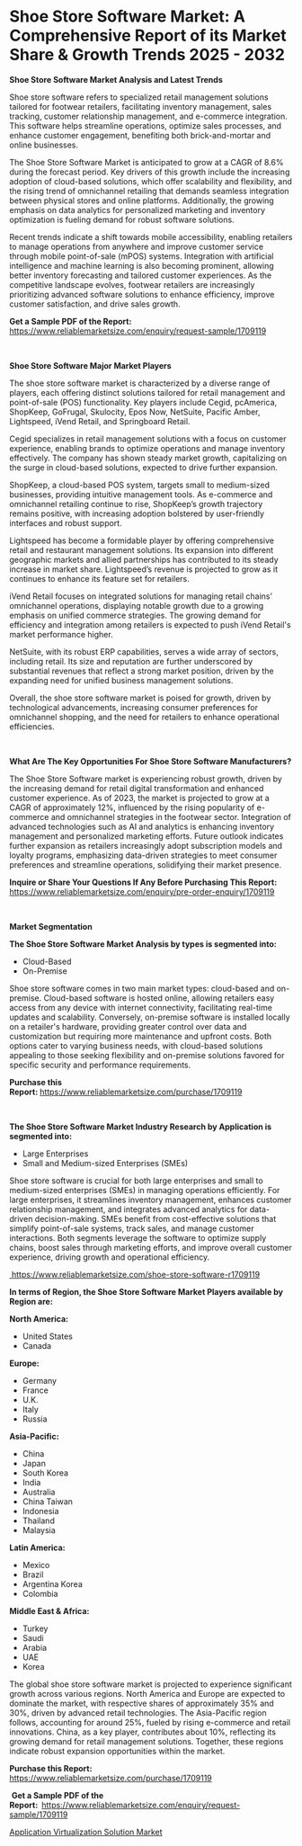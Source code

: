<p><h1>Shoe Store Software Market: A Comprehensive Report of its Market Share & Growth Trends 2025 - 2032</h1></p><p><strong>Shoe Store Software Market Analysis and Latest Trends</strong></p>
<p><p>Shoe store software refers to specialized retail management solutions tailored for footwear retailers, facilitating inventory management, sales tracking, customer relationship management, and e-commerce integration. This software helps streamline operations, optimize sales processes, and enhance customer engagement, benefiting both brick-and-mortar and online businesses.</p><p>The Shoe Store Software Market is anticipated to grow at a CAGR of 8.6% during the forecast period. Key drivers of this growth include the increasing adoption of cloud-based solutions, which offer scalability and flexibility, and the rising trend of omnichannel retailing that demands seamless integration between physical stores and online platforms. Additionally, the growing emphasis on data analytics for personalized marketing and inventory optimization is fueling demand for robust software solutions.</p><p>Recent trends indicate a shift towards mobile accessibility, enabling retailers to manage operations from anywhere and improve customer service through mobile point-of-sale (mPOS) systems. Integration with artificial intelligence and machine learning is also becoming prominent, allowing better inventory forecasting and tailored customer experiences. As the competitive landscape evolves, footwear retailers are increasingly prioritizing advanced software solutions to enhance efficiency, improve customer satisfaction, and drive sales growth.</p></p>
<p><strong>Get a Sample PDF of the Report:&nbsp;</strong> <a href="https://www.reliablemarketsize.com/enquiry/request-sample/1709119?utm_campaign=1872&utm_medium=2&utm_source=Github&utm_content=ia&utm_term=10012025&utm_id=shoe-store-software">https://www.reliablemarketsize.com/enquiry/request-sample/1709119</a></p>
<p>&nbsp;</p>
<p><strong>Shoe Store Software Major Market Players</strong></p>
<p><p>The shoe store software market is characterized by a diverse range of players, each offering distinct solutions tailored for retail management and point-of-sale (POS) functionality. Key players include Cegid, pcAmerica, ShopKeep, GoFrugal, Skulocity, Epos Now, NetSuite, Pacific Amber, Lightspeed, iVend Retail, and Springboard Retail.</p><p>Cegid specializes in retail management solutions with a focus on customer experience, enabling brands to optimize operations and manage inventory effectively. The company has shown steady market growth, capitalizing on the surge in cloud-based solutions, expected to drive further expansion.</p><p>ShopKeep, a cloud-based POS system, targets small to medium-sized businesses, providing intuitive management tools. As e-commerce and omnichannel retailing continue to rise, ShopKeep’s growth trajectory remains positive, with increasing adoption bolstered by user-friendly interfaces and robust support.</p><p>Lightspeed has become a formidable player by offering comprehensive retail and restaurant management solutions. Its expansion into different geographic markets and allied partnerships has contributed to its steady increase in market share. Lightspeed’s revenue is projected to grow as it continues to enhance its feature set for retailers.</p><p>iVend Retail focuses on integrated solutions for managing retail chains’ omnichannel operations, displaying notable growth due to a growing emphasis on unified commerce strategies. The growing demand for efficiency and integration among retailers is expected to push iVend Retail's market performance higher.</p><p>NetSuite, with its robust ERP capabilities, serves a wide array of sectors, including retail. Its size and reputation are further underscored by substantial revenues that reflect a strong market position, driven by the expanding need for unified business management solutions.</p><p>Overall, the shoe store software market is poised for growth, driven by technological advancements, increasing consumer preferences for omnichannel shopping, and the need for retailers to enhance operational efficiencies.</p></p>
<p>&nbsp;</p>
<p><strong>What Are The Key Opportunities For Shoe Store Software Manufacturers?</strong></p>
<p><p>The Shoe Store Software market is experiencing robust growth, driven by the increasing demand for retail digital transformation and enhanced customer experience. As of 2023, the market is projected to grow at a CAGR of approximately 12%, influenced by the rising popularity of e-commerce and omnichannel strategies in the footwear sector. Integration of advanced technologies such as AI and analytics is enhancing inventory management and personalized marketing efforts. Future outlook indicates further expansion as retailers increasingly adopt subscription models and loyalty programs, emphasizing data-driven strategies to meet consumer preferences and streamline operations, solidifying their market presence.</p></p>
<p><strong>Inquire or Share Your Questions If Any Before Purchasing This Report:</strong> <a href="https://www.reliablemarketsize.com/enquiry/pre-order-enquiry/1709119?utm_campaign=1872&utm_medium=2&utm_source=Github&utm_content=ia&utm_term=10012025&utm_id=shoe-store-software">https://www.reliablemarketsize.com/enquiry/pre-order-enquiry/1709119</a></p>
<p>&nbsp;</p>
<p><strong>Market Segmentation</strong></p>
<p><strong>The Shoe Store Software Market Analysis by types is segmented into:</strong></p>
<p><ul><li>Cloud-Based</li><li>On-Premise</li></ul></p>
<p><p>Shoe store software comes in two main market types: cloud-based and on-premise. Cloud-based software is hosted online, allowing retailers easy access from any device with internet connectivity, facilitating real-time updates and scalability. Conversely, on-premise software is installed locally on a retailer's hardware, providing greater control over data and customization but requiring more maintenance and upfront costs. Both options cater to varying business needs, with cloud-based solutions appealing to those seeking flexibility and on-premise solutions favored for specific security and performance requirements.</p></p>
<p><strong>Purchase this Report:&nbsp;</strong><a href="https://www.reliablemarketsize.com/purchase/1709119?utm_campaign=1872&utm_medium=2&utm_source=Github&utm_content=ia&utm_term=10012025&utm_id=shoe-store-software">https://www.reliablemarketsize.com/purchase/1709119</a></p>
<p>&nbsp;</p>
<p><strong>The Shoe Store Software Market Industry Research by Application is segmented into:</strong></p>
<p><ul><li>Large Enterprises</li><li>Small and Medium-sized Enterprises (SMEs)</li></ul></p>
<p><p>Shoe store software is crucial for both large enterprises and small to medium-sized enterprises (SMEs) in managing operations efficiently. For large enterprises, it streamlines inventory management, enhances customer relationship management, and integrates advanced analytics for data-driven decision-making. SMEs benefit from cost-effective solutions that simplify point-of-sale systems, track sales, and manage customer interactions. Both segments leverage the software to optimize supply chains, boost sales through marketing efforts, and improve overall customer experience, driving growth and operational efficiency.</p></p>
<p><a href="https://www.reliablemarketsize.com/shoe-store-software-r1709119?utm_campaign=1872&utm_medium=2&utm_source=Github&utm_content=ia&utm_term=10012025&utm_id=shoe-store-software">&nbsp;https://www.reliablemarketsize.com/shoe-store-software-r1709119</a></p>
<p><strong>In terms of Region, the Shoe Store Software Market Players available by Region are:</strong></p>
<p>
    <p> <strong> North America: </strong>
        <ul>
            <li>United States</li>
            <li>Canada</li>
        </ul>
        </p> 
    <p> <strong> Europe: </strong>
        <ul>
            <li>Germany</li>
            <li>France</li>
            <li>U.K.</li>
            <li>Italy</li>
            <li>Russia</li>
        </ul>
        </p> 
    <p> <strong> Asia-Pacific: </strong>
        <ul>
            <li>China</li>
            <li>Japan</li>
            <li>South Korea</li>
            <li>India</li>
            <li>Australia</li>
            <li>China Taiwan</li>
            <li>Indonesia</li>
            <li>Thailand</li>
            <li>Malaysia</li>
        </ul>
        </p> 
    <p> <strong> Latin America: </strong>
        <ul>
            <li>Mexico</li>
            <li>Brazil</li>
            <li>Argentina Korea</li>
            <li>Colombia</li>
        </ul>
        </p> 
    <p> <strong> Middle East & Africa: </strong>
        <ul>
            <li>Turkey</li>
            <li>Saudi</li>
            <li>Arabia</li>
            <li>UAE</li>
            <li>Korea</li>
        </ul>
    </p>
    </p>
<p><p>The global shoe store software market is projected to experience significant growth across various regions. North America and Europe are expected to dominate the market, with respective shares of approximately 35% and 30%, driven by advanced retail technologies. The Asia-Pacific region follows, accounting for around 25%, fueled by rising e-commerce and retail innovations. China, as a key player, contributes about 10%, reflecting its growing demand for retail management solutions. Together, these regions indicate robust expansion opportunities within the market.</p></p>
<p><strong>Purchase this Report: </strong><a href="https://www.reliablemarketsize.com/purchase/1709119?utm_campaign=1872&utm_medium=2&utm_source=Github&utm_content=ia&utm_term=10012025&utm_id=shoe-store-software">https://www.reliablemarketsize.com/purchase/1709119</a></p>
<p>&nbsp;<strong>Get a Sample PDF of the Report:&nbsp;&nbsp;</strong><a href="https://www.reliablemarketsize.com/enquiry/request-sample/1709119?utm_campaign=1872&utm_medium=2&utm_source=Github&utm_content=ia&utm_term=10012025&utm_id=shoe-store-software">https://www.reliablemarketsize.com/enquiry/request-sample/1709119</a></p>
<p><strong></strong></p>
<p><p><a href="https://github.com/BryceTownsendr/Market-Research-Report-List-7/blob/main/application-virtualization-solution-market.md?utm_campaign=1872&utm_medium=2&utm_source=Github&utm_content=ia&utm_term=10012025&utm_id=shoe-store-software">Application Virtualization Solution Market</a></p></p>